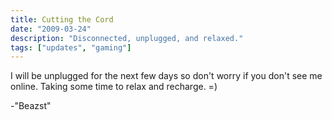 ```yaml
---
title: Cutting the Cord
date: "2009-03-24"
description: "Disconnected, unplugged, and relaxed."
tags: ["updates", "gaming"]
---
```


I will be unplugged for the next few days so don't worry if you don't see me online. Taking some time to relax and recharge.  =)

-"Beazst"

